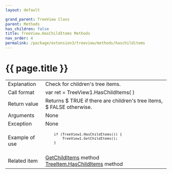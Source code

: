```yaml
---
layout: default

grand_parent: TreeView Class
parent: Methods
has_children: false
title: TreeView.HasChildItems Methods
nav_order: 4
permalink: /package/extension3/treeview/methods/haschilditems
---
```

# {{ page.title }}

<table>
  <tr>
    <td>Explanation</td>
    <td colspan="2">Check for children's tree items.</td>
  </tr>
  <tr>
    <td>Call format</td>
    <td colspan="2">var ret = TreeView1.HasChildItems( )</td>
  </tr>
  <tr>
    <td>Return value</td>
    <td colspan="2">Returns $ TRUE if there are children's tree items, $ FALSE otherwise.</td>
  </tr>  
  <tr>
    <td>Arguments</td>
    <td colspan="2">None</td>
  </tr>
  <tr>
    <td>Exception</td>
    <td colspan="2">None</td>
  </tr>
  <tr>
    <td>Example of use</td>
    <td colspan="2"><code><pre>
    if (TreeView1.HasChildItems()) {
        TreeView1.GetChildItems();
    }
    </pre></code></td>
  </tr>
  <tr>
    <td>Related item</td>
    <td colspan="2"><a href="/package/extension3/treeview/methods/getchilditems">GetChildItems</a> method<br><a href="/package/extension3/treeitem/methods/haschilditems">TreeItem.HasChildItems</a> method</td>
  </tr>
</table>